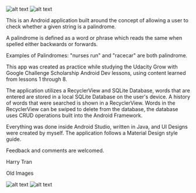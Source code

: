 ![alt text][screenthree] ![alt text][screenfour]

This is an Android application built around the concept of allowing a user to check whether a given string is a palindrome.

A palindrome is defined as a word or phrase which reads the same when spelled either backwards or forwards.

Examples of Palindromes: "nurses run" and "racecar" are both palindrome.

This app was created as practice while studying the Udacity Grow with Google Challenge Scholarship Android Dev lessons, using content learned from lessons 1 through 8.

The application utilizes a RecyclerView and SQLite Database, words that are entered are stored in a local SQLite Database on the user's device. A history of words that were searched is shown in a RecyclerView. Words in the RecyclerView can be swiped to delete from the database, the database uses CRUD operations built into the Android Framework.

Everything was done inside Android Studio, written in Java, and UI Designs were created by myself. The application follows a Material Design style guide.

Feedback and comments are welcomed.

Harry Tran

Old Images

![alt text][screenone] ![alt text][screentwo]

[screenone]: https://i.imgur.com/nkNG9kp.png "First Screenshot"
[screentwo]: https://i.imgur.com/dQVFrT3.png "Second Screenshot"
[screenthree]: https://i.imgur.com/5tsE4Oq.png "V2 Screenshot One"
[screenfour]: https://i.imgur.com/qRk3FZq.png "V2 Screenshot Two"
